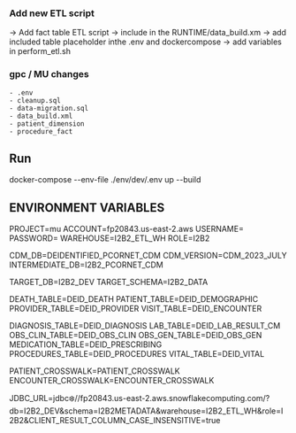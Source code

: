 ### Add new ETL script

-> Add fact table ETL script
-> include in the RUNTIME/data_build.xm
-> add included table placeholder inthe .env and dockercompose
-> add variables in perform_etl.sh

### gpc / MU changes 
    - .env
    - cleanup.sql
    - data-migration.sql
    - data_build.xml
    - patient_dimension
    - procedure_fact


## Run
docker-compose --env-file ./env/dev/.env up --build

## ENVIRONMENT VARIABLES
PROJECT=mu
ACCOUNT=fp20843.us-east-2.aws
USERNAME=
PASSWORD=
WAREHOUSE=I2B2_ETL_WH
ROLE=I2B2

CDM_DB=DEIDENTIFIED_PCORNET_CDM
CDM_VERSION=CDM_2023_JULY
INTERMEDIATE_DB=I2B2_PCORNET_CDM

TARGET_DB=I2B2_DEV
TARGET_SCHEMA=I2B2_DATA

DEATH_TABLE=DEID_DEATH
PATIENT_TABLE=DEID_DEMOGRAPHIC
PROVIDER_TABLE=DEID_PROVIDER
VISIT_TABLE=DEID_ENCOUNTER

DIAGNOSIS_TABLE=DEID_DIAGNOSIS
LAB_TABLE=DEID_LAB_RESULT_CM
OBS_CLIN_TABLE=DEID_OBS_CLIN
OBS_GEN_TABLE=DEID_OBS_GEN
MEDICATION_TABLE=DEID_PRESCRIBING
PROCEDURES_TABLE=DEID_PROCEDURES
VITAL_TABLE=DEID_VITAL

PATIENT_CROSSWALK=PATIENT_CROSSWALK
ENCOUNTER_CROSSWALK=ENCOUNTER_CROSSWALK

JDBC_URL=jdbc:snowflake://fp20843.us-east-2.aws.snowflakecomputing.com/?db=I2B2_DEV&schema=I2B2METADATA&warehouse=I2B2_ETL_WH&role=I2B2&CLIENT_RESULT_COLUMN_CASE_INSENSITIVE=true